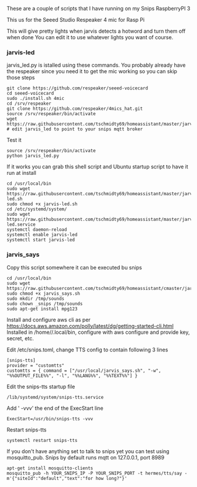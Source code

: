 These are a couple of scripts that I have running on my Snips RaspberryPI 3

This us for the Seeed Studio Respeaker 4 mic for Rasp Pi

This will give pretty lights when jarvis detects a hotword and turn them off when done
You can edit it to use whatever lights you want of course.

### jarvis-led ###
jarvis_led.py is istalled using these commands. You probably already have the respeaker
since you need it to get the mic working so you can skip those steps
```
git clone https://github.com/respeaker/seeed-voicecard
cd seeed-voicecard
sudo ./install.sh 4mic
cd /srv/respeaker
git clone https://github.com/respeaker/4mics_hat.git
source /srv/respeaker/bin/activate
wget https://raw.githubusercontent.com/tschmidty69/homeassistant/master/jarvis/jarvis_led.py
# edit jarvis_led to point to your snips mqtt broker
```
Test it
```
source /srv/respeaker/bin/activate
python jarvis_led.py
```
If it works you can grab this shell script and Ubuntu startup script to have it run at install
```
cd /usr/local/bin
sudo wget https://raw.githubusercontent.com/tschmidty69/homeassistant/master/jarvis/jarvis-led.sh
sudo chmod +x jarvis-led.sh
cd /etc/systemd/system/
sudo wget https://raw.githubusercontent.com/tschmidty69/homeassistant/master/jarvis/jarvis-led.service
systemctl daemon-reload
systemctl enable jarvis-led
systemctl start jarvis-led
```
### jarvis_says ###

Copy this script somewhere it can be executed bu snips
```
cd /usr/local/bin
sudo wget https://raw.githubusercontent.com/tschmidty69/homeassistant/cmaster/jarvis/jarvis_says.sh
sudo chmod +x jarvis_says.sh
sudo mkdir /tmp/sounds
sudo chown _snips /tmp/sounds
sudo apt-get install mpg123
```
Install and configure aws cli as per
https://docs.aws.amazon.com/polly/latest/dg/getting-started-cli.html
Installed in /home/<user>/.local/bin, configure with aws configure
and provide key, secret, etc.

Edit /etc/snips.toml, change TTS config to contain following 3 lines
```
[snips-tts]
provider = "customtts"
customtts = { command = ["/usr/local/jarvis_says.sh", "-w", "%%OUTPUT_FILE%%", "-l", "%%LANG%%", "%%TEXT%%"] }
```
Edit the snips-tts startup file
```
/lib/systemd/system/snips-tts.service
```
Add ' -vvv' the end of the ExecStart line
```
ExecStart=/usr/bin/snips-tts -vvv
```
Restart snips-tts
```
systemctl restart snips-tts
```
If you don't have anything set to talk to snips yet you can test using mosquitto_pub. Snips by default runs mqtt on
127.0.0.1, port 8989
```
apt-get install mosquitto-clients
mosquitto_pub -h YOUR_SNIPS_IP -P YOUR_SNIPS_PORT -t hermes/tts/say -m'{"siteId":"default","text":"for how long?"}'
```
